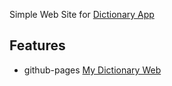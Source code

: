Simple Web Site for [Dictionary App](https://github.com/dchprojects/Dictionary_App_Swift)
## Features
- github-pages [My Dictionary Web](https://dchprojects.github.io/MyDictionary-Web/)
